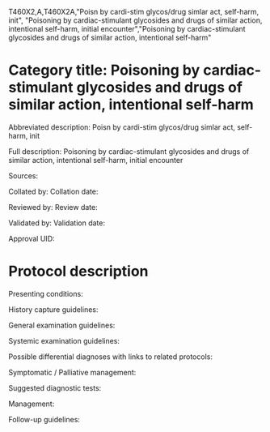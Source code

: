 T460X2,A,T460X2A,"Poisn by cardi-stim glycos/drug simlar act, self-harm, init", "Poisoning by cardiac-stimulant glycosides and drugs of similar action, intentional self-harm, initial encounter","Poisoning by cardiac-stimulant glycosides and drugs of similar action, intentional self-harm"
# Category title: Poisoning by cardiac-stimulant glycosides and drugs of similar action, intentional self-harm

Abbreviated description: Poisn by cardi-stim glycos/drug simlar act, self-harm, init

Full description: Poisoning by cardiac-stimulant glycosides and drugs of similar action, intentional self-harm, initial encounter

Sources:

Collated by:
Collation date:

Reviewed by:
Review date:

Validated by:
Validation date:

Approval UID:

# Protocol description

Presenting conditions:

History capture guidelines:

General examination guidelines:

Systemic examination guidelines:

Possible differential diagnoses with links to related protocols:

Symptomatic / Palliative management:

Suggested diagnostic tests:

Management:

Follow-up guidelines:
